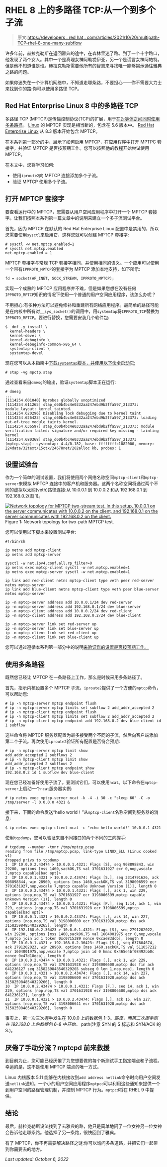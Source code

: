 # RHEL 8 上的多路径 TCP:从一个到多个子流

> 原文:[https://developers . red hat . com/articles/2021/10/20/multipath-TCP-rhel-8-one-many-subflow](https://developers.redhat.com/articles/2021/10/20/multipath-tcp-rhel-8-one-many-subflows)

许多年前，赫拉克勒斯在返回雅典的途中，在森林里迷了路。到了一个十字路口，他发现了两个女人。其中一个是真理女神阿勒忒伊亚，另一个是谎言女神阿帕特。但是他不知道谁是谁。赫拉克勒斯需要他所有的智慧来寻找唯一能够揭示通往雅典之路的问题。

如果你迷失在一个计算机网络中，不知道走哪条路，不要担心——你不需要大力士来找到你的路:你可以使用多路径 TCP。

## Red Hat Enterprise Linux 8 中的多路径 TCP

多路径 TCP (MPTCP)是传输控制协议(TCP)的扩展，用于[在对等体之间同时使用多条路径](https://www.rfc-editor.org/info/rfc8684)。 [Linux](/topics/linux/) 的 MPTCP 实现是相当新的，包含在 5.6 版本中。 [Red Hat Enterprise Linux](/products/rhel) 从 8.3 版本开始包含 MPTCP。

在本系列第一部分的[中，](/blog/2020/08/19/multipath-tcp-on-red-hat-enterprise-linux-8-3-from-0-to-1-subflows)展示了如何启用 MPTCP，在应用程序中打开 MPTPC 套接字，并验证 MPTCP 是否按预期工作。您可以按照他的教程开始尝试使用 MPTCP。

在本文中，您将学习如何:

*   使用`iproute2`向 MPTCP 连接添加多个子流。
*   验证 MPTCP 使用多个子流。

## 打开 MPTCP 套接字

要查看运行中的 MPTCP，您需要从用户空间应用程序中打开一个 MPTCP 套接字。让我们按照本系列第一篇文章中的说明来建立一个多子流测试平台。

首先，因为 MPTCP 在默认的 Red Hat Enterprise Linux 配置中是禁用的，所以您需要使用`sysctl`来启用它，这样您就可以创建 MPTCP 套接字:

```
# sysctl -w net.mptcp.enabled=1
# sysctl net.mptcp.enabled
net.mptcp.enabled = 1
```

MPTCP 套接字与常规 TCP 套接字相同，并使用相同的语义。一个应用可以使用一个带有`IPPROTO_MPTCP`的套接字为 MPTCP 添加本地支持，如下所示:

```
fd = socket(AF_INET, SOCK_STREAM, IPPROTO_MPTCP);
```

实现一个成熟的 MPTCP 应用程序并不难，但是如果您想在没有任何`IPPROTO_MPTCP`知识的情况下使用一个普通的用户空间应用程序，该怎么办呢？

不用担心:有多种方法可以避免修补和重建所有网络应用程序。最简单的路径可能是在内核中所有对`__sys_socket()`的调用中，用`systemtap`将`IPPROTO_TCP`替换为`IPPROTO_MPTCP`。要进行替换，您需要安装几个软件包:

```
$  dnf -y install \
  kernel-headers \
  kernel-devel \
  kernel-debuginfo \
  kernel-debuginfo-common-x86_64 \
  systemtap-client \
  systemtap-devel
```

现在您可以从本指南中[下载`systemtap`脚本，并使用以下命令启动它:](https://access.redhat.com/documentation/en-us/red_hat_enterprise_linux/8/html/configuring_and_managing_networking/getting-started-with-multipath-tcp_configuring-and-managing-networking)

```
# stap -vg mpctp.stap
```

通过查看来自`dmesg`的输出，验证`systemtap`脚本正在运行:

```
# dmesg
...
[1114254.601040] Kprobes globally unoptimized
[1114254.611265] stap_d60b4bc4e0332aa247ebd9b2ffa597_213373: module_layout: kernel tainted.
[1114254.620296] Disabling lock debugging due to kernel taint
[1114254.626423] stap_d60b4bc4e0332aa247ebd9b2ffa597_213373: loading out-of-tree module taints kernel.
[1114254.636597] stap_d60b4bc4e0332aa247ebd9b2ffa597_213373: module verification failed: signature and/or required key missing - tainting kernel
[1114254.680368] stap_d60b4bc4e0332aa247ebd9b2ffa597_213373 (mptcp.stap): systemtap: 4.4/0.182, base: ffffffffc1082000, memory: 224data/32text/15ctx/24678net/202alloc kb, probes: 1
```

## 设置试验台

作为一个简单的测试设置，我们将使用两个网络名称空间`mptcp-client`和`mptcp-server`来模拟 MPTCP 连接中的客户机和服务器。这两个名称空间将通过两个不同的虚拟以太网(veth)路径连接:从 10.0.0.1 到 10.0.0.2 和从 192.168.0.1 到 192.168.0.2(图 1)。

[![Network topology for MPTCP two-stream test. In this setup, 10.0.0.1 on the server communicates with 10.0.0.2 on the client, and 192.168.0.1 on the server communicates with 192.168.0.2 on the client.](../Images/788673b67ae00089408f5340f76240c7.png)](/sites/default/files/setup.png)Figure 1: Network topology for two-path MPTCP test.

您可以使用以下脚本来设置测试平台:

```
#!/bin/sh

ip netns add mptcp-client
ip netns add mptcp-server

sysctl -w net.ipv4.conf.all.rp_filter=0
ip netns exec mptcp-client sysctl -w net.mptcp.enabled=1
ip netns exec mptcp-server sysctl -w net.mptcp.enabled=1

ip link add red-client netns mptcp-client type veth peer red-server netns mptcp-server
ip link add blue-client netns mptcp-client type veth peer blue-server netns mptcp-server

ip -n mptcp-server address add 10.0.0.1/24 dev red-server
ip -n mptcp-server address add 192.168.0.1/24 dev blue-server
ip -n mptcp-client address add 10.0.0.2/24 dev red-client
ip -n mptcp-client address add 192.168.0.2/24 dev blue-client

ip -n mptcp-server link set red-server up
ip -n mptcp-server link set blue-server up
ip -n mptcp-client link set red-client up
ip -n mptcp-client link set blue-client up
```

您可以通过遵循本系列第一部分中的说明[来验证您的设置是否按预期工作。](/blog/2020/08/19/multipath-tcp-on-red-hat-enterprise-linux-8-3-from-0-to-1-subflows)

## 使用多条路径

既然您已经让 MPTCP 在一条路径上工作，那么是时候采用多条路径了。

首先，指示内核设置多个 MPTCP 子流。`iproute2`提供了一个方便的`mptcp`命令，可以帮助您:

```
# ip -n mptcp-server mptcp endpoint flush
# ip -n mptcp-server mptcp limits set subflow 2 add_addr_accepted 2
# ip -n mptcp-client mptcp endpoint flush
# ip -n mptcp-client mptcp limits set subflow 2 add_addr_accepted 2
# ip -n mptcp-client mptcp endpoint add 192.168.0.2 dev blue-client id 1 subflow
```

这些命令将 MPTCP 服务器配置为最多接受两个不同的子流，然后向客户端添加第二个子流。再次使用`iproute2`验证所有配置是否符合预期:

```
# ip -n mptcp-server mptcp limit show
add_addr_accepted 2 subflows 2
# ip -n mptcp-client mptcp limit show
add_addr_accepted 2 subflows 2
# ip -n mptcp-client mptcp endpoint show
192.168.0.2 id 1 subflow dev blue-client

```

现在您已经准备好使用子流了。要测试它们，可以使用`ncat`。以下命令在`mptcp-server`上启动一个`ncat`服务器实例:

`# ip netns exec mptcp-server ncat -k -4 -i 30 -c "sleep 60" -C -o /tmp/server -l 0.0.0.0 4321 &`

接下来，下面的命令发送“hello world！”从`mptcp-client`名称空间到服务器的消息:

```
$ ip netns exec mptcp-client ncat -c "echo hello world!" 10.0.0.1 4321
```

使用`tcpdump`，您可以验证来自不同接口的两个不同的三向握手:

```
# tcpdump --number -tnnr /tmp/mptcp.pcap
reading from file /tmp/mptcp.pcap, link-type LINUX_SLL (Linux cooked v1)
dropped privs to tcpdump
1  IP 10.0.0.2.43474 > 10.0.0.1.4321: Flags [S], seq 908898843, win 29200, options [mss 1460,sackOK,TS val 3701631927 ecr 0,nop,wscale 7,mptcp capable[bad opt]>
2  IP 10.0.0.1.4321 > 10.0.0.2.43474: Flags [S.], seq 3314791626, ack 908898844, win 28960, options [mss 1460,sackOK,TS val 3198006599 ecr 3701631927,nop,wscale 7,mptcp capable Unknown Version (1)], length 0
3  IP 10.0.0.2.43474 > 10.0.0.1.4321: Flags [.], ack 1, win 229, options [nop,nop,TS val 3701631927 ecr 3198006599,mptcp capable Unknown Version (1)], length 0
4  IP 10.0.0.2.43474 > 10.0.0.1.4321: Flags [P.], seq 1:14, ack 1, win 229, options [nop,nop,TS val 3701631928 ecr 3198006599,mptcp capable[bad opt]>
5  IP 10.0.0.1.4321 > 10.0.0.2.43474: Flags [.], ack 14, win 227, options [nop,nop,TS val 3198006600 ecr 3701631928,mptcp dss ack 3158259848540329265], length 0
6  IP 192.168.0.2.36423 > 10.0.0.1.4321: Flags [S], seq 2791202022, win 29200, options [mss 1460,sackOK,TS val 1604001975 ecr 0,nop,wscale 7,mptcp join id 1 token 0xc0715389 nonce 0xcae83dcb], length 0
7  IP 10.0.0.1.4321 > 192.168.0.2.36423: Flags [S.], seq 637604674, ack 2791202023, win 28960, options [mss 1460,sackOK,TS val 511057212 ecr 1604001975,nop,wscale 7,mptcp join id 0 hmac 0x465e4bf08492bb0c nonce 0x47d18eca], length 0
8  IP 10.0.0.2.43474 > 10.0.0.1.4321: Flags [.], ack 1, win 229, options [nop,nop,TS val 3701631928 ecr 3198006600,mptcp dss fin ack 641236127 seq 3158259848540329265 subseq 0 len 1,nop,nop], length 0
9  IP 10.0.0.1.4321 > 10.0.0.2.43474: Flags [.], ack 14, win 227, options [nop,nop,TS val 3198006600 ecr 3701631928,mptcp dss ack 3158259848540329266], length 0
10  IP 10.0.0.2.43474 > 10.0.0.1.4321: Flags [F.], seq 14, ack 1, win 229, options [nop,nop,TS val 3701631928 ecr 3198006600,mptcp dss ack 641236127], length 0
11  IP 10.0.0.1.4321 > 10.0.0.2.43474: Flags [.], ack 15, win 227, options [nop,nop,TS val 3198006641 ecr 3701631928,mptcp dss ack 3158259848540329266], length 0
```

事实上，第一次三次握手发生在 10.0.0 上的数据包 1-3。*路径，而第二次握手则在 192.168.0 上的数据包 6-8 中开始。* path(注意 SYN 的 S 标志和 SYN/ACK 的 S.)。

## 厌倦了手动分流？mptcpd 前来救援

到目前为止，您可能已经厌倦了为您想要做的每个新测试手工指定端点和子流程。幸运的是，这不是使用 MPTCP 端点的唯一方式。

Linux 内核版本 5.11 能够在内核接收到`add address netlink`命令时向用户空间发送`netlink`通知。一个小的用户空间应用程序`mptpcd`可以利用这些通知来提供一个到用户空间的路径管理机制，并控制 MPTCP 行为。`mptpcd`将在 RHEL 9 中提供。

## 结论

最后，赫拉克勒斯设法找到了去雅典的路，他只是简单地问了一位女神另一位女神会告诉他走哪条路。他选择了另一条路，很快回到了雅典。

有了 MPTCP，你不再需要解决路径之谜:你可以询问多条道路，并把它们一起带到你需要去的地方。

*Last updated: October 6, 2022*